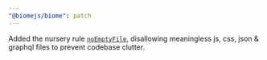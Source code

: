```yaml
---
"@biomejs/biome": patch
---
```


Added the nursery rule [`noEmptyFile`](https://biomejs.dev/linter/rules/no-empty-file/), disallowing meaningless js, css, json & graphql files to prevent codebase clutter.
